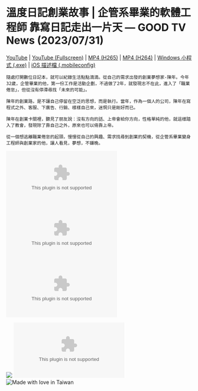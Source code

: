 # 溫度日記創業故事 | 企管系畢業的軟體工程師 靠寫日記走出一片天 — GOOD TV News (2023/07/31)

[YouTube](https://www.youtube.com/watch?v=hEALdS4xMQU&list=PL1nqspjUj4hJVHO6N6UaGDh4p-KcI8nB8) | 
[YouTube (Fullscreen)](https://www.youtube-nocookie.com/embed/hEALdS4xMQU?playlist=hEALdS4xMQU&loop=1&controls=1&fs=1&modestbranding=1&cc_load_policy=0&rel=0&autoplay=1&playsinline=1) | 
[MP4 (H265)](https://github.com/chennien/goodtv.nien.com/raw/main/hearty_goodtv.mp4) | 
[MP4 (H264)](https://github.com/chennien/goodtv.nien.com/raw/main/hearty_goodtv.h264.mp4) | 
[Windows 小程式 (.exe)](https://github.com/chennien/goodtv.nien.com/raw/main/hearty_goodtv.exe) | 
[iOS 描述檔 (.mobileconfig)](https://cdn.jsdelivr.net/gh/chennien/goodtv.nien.com@0/hearty_goodtv.mobileconfig) 


```
隨處打開數位日記本，就可以紀錄生活點點滴滴。從自己的需求出發的創業夢想家-陳年。今年32歲，企管畢業的他，第一份工作是活動企劃，不過做了2年，就發現志不在此，進入了「職業倦怠」，但從沒有停滯尋找「未來的可能」。

陳年的創業路，是不讓自己停留在空泛的思想，而是執行。當年，作為一個人的公司，陳年在寫程式之外、客服、下廣告、行銷、樣樣自己來，迷惘只是剛好而已。

陳年在創業卡關裡，聽見了朋友說：沒有方向的話、上帝會給你方向，性格單純的他，就這樣踏入了教會，發現除了靠自己之外，原來也可以倚靠上帝。

從一個想逃離職業倦怠的起頭，慢慢從自己的興趣、需求找尋到創業的契機，從企管系畢業變身工程師與創業家的他，讓人看見，夢想，不嫌晚。
```


![](https://img.shields.io/github/repo-size/chennien/goodtv.nien.com?style=flat-square) 
![](https://img.shields.io/github/v/release/chennien/goodtv.nien.com?style=flat-square) 
![](https://img.shields.io/github/last-commit/chennien/goodtv.nien.com?style=flat-square) 

[![](https://data.jsdelivr.com/v1/package/gh/chennien/goodtv.nien.com/badge?style=rounded)](https://www.jsdelivr.com/package/gh/chennien/goodtv.nien.com) 
![](https://img.shields.io/hsts/preload/nien.com?style=flat-square) 
![Made with love in Taiwan](https://madewithlove.vercel.app/tw?heart=true&template=flat-square) 
